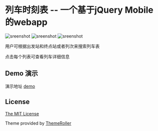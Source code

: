 # 列车时刻表 -- 一个基于jQuery Mobile的webapp

<img src="/screenshot/1.jpeg" alt="sreenshot">
<img src="/screenshot/2.jpeg" alt="sreenshot">
<img src="/screenshot/2.jpeg" alt="sreenshot">

用户可根据出发站和终点站或者列次来搜索列车表

点击每个列表可查看列车详细信息


## Demo 演示

演示地址 [demo](http://tianxuning.com/app/timetable/)


## License

[The MIT License](http://opensource.org/licenses/MIT)

Theme provided by [ThemeRoller](http://themeroller.jquerymobile.com/)
